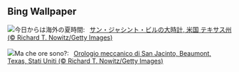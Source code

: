 ## Bing Wallpaper
![](https://www.bing.com/th?id=OHR.BeaumontClock_JA-JP2519288408_UHD.jpg&w=1000)今日からは海外の夏時間:&nbsp;&ensp;[サン・ジャシント・ビルの大時計, 米国 テキサス州 (© Richard T. Nowitz/Getty Images)](https://www.bing.com/th?id=OHR.BeaumontClock_JA-JP2519288408_UHD.jpg)
<br><br/>
![](https://www.bing.com/th?id=OHR.BeaumontClock_IT-IT6612904601_UHD.jpg&w=1000)Ma che ore sono?:&nbsp;&ensp;[Orologio meccanico di San Jacinto, Beaumont, Texas, Stati Uniti (© Richard T. Nowitz/Getty Images)](https://www.bing.com/th?id=OHR.BeaumontClock_IT-IT6612904601_UHD.jpg)
<br><br/>
